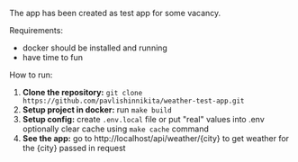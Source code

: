 The app has been created as test app for some vacancy.

Requirements:
 - docker should be installed and running
 - have time to fun

How to run:
1. **Clone the repository:**
  ```git clone https://github.com/pavlishinnikita/weather-test-app.git```
2. **Setup project in docker:**
   run ```make build```
3. **Setup config:**
  create ```.env.local``` file or put "real" values into .env
  optionally clear cache using ```make cache``` command
4. **See the app:**
  go to http://localhost/api/weather/{city} to get weather for the {city} passed in request
